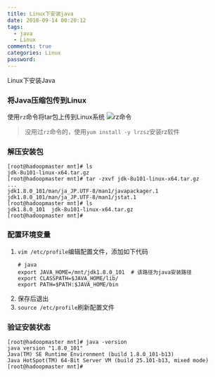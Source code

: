 ```yaml
---
title: Linux下安装java
date: 2018-09-14 00:20:12
tags:
  - java
  - Linux
comments: true
categories: Linux
password:
---
```

Linux下安装Java
<!-- more -->
### 将Java压缩包传到Linux
使用`rz`命令将tar包上传到Linux系统
![rz命令](http://ot87uvd34.bkt.clouddn.com/Linux%E4%B8%8B%E5%AE%89%E8%A3%85Java/rz%E6%88%AA%E5%9B%BE.jpg)

> 没用过`rz`命令的，使用`yum install -y lrzsz`安装rz软件

### 解压安装包

```shell
[root@hadoopmaster mnt]# ls
jdk-8u101-linux-x64.tar.gz
[root@hadoopmaster mnt]# tar -zxvf jdk-8u101-linux-x64.tar.gz 
...
jdk1.8.0_101/man/ja_JP.UTF-8/man1/javapackager.1
jdk1.8.0_101/man/ja_JP.UTF-8/man1/jstat.1
[root@hadoopmaster mnt]# ls
jdk1.8.0_101  jdk-8u101-linux-x64.tar.gz
[root@hadoopmaster mnt]# 
```

### 配置环境变量

1. `vim /etc/profile`编辑配置文件，添加如下代码
    ```shell
    # java
    export JAVA_HOME=/mnt/jdk1.8.0_101  # 该路径为java安装路径
    export CLASSPATH=$JAVA_HOME/lib/
    export PATH=$PATH:$JAVA_HOME/bin
    ```
2. 保存后退出
3. `source /etc/profile`刷新配置文件

### 验证安装状态

```shell
[root@hadoopmaster mnt]# java -version
java version "1.8.0_101"
Java(TM) SE Runtime Environment (build 1.8.0_101-b13)
Java HotSpot(TM) 64-Bit Server VM (build 25.101-b13, mixed mode)
[root@hadoopmaster mnt]# 
```


